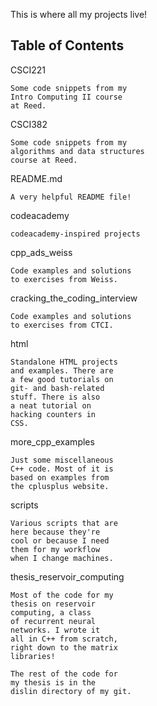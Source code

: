 This is where all my projects live!

Table of Contents
-----------------------------------

CSCI221
    
    Some code snippets from my
    Intro Computing II course
    at Reed.

CSCI382

    Some code snippets from my
    algorithms and data structures
    course at Reed.

README.md

    A very helpful README file!

codeacademy

    codeacademy-inspired projects

cpp_ads_weiss

    Code examples and solutions
    to exercises from Weiss.

cracking_the_coding_interview

    Code examples and solutions
    to exercises from CTCI.
    

html

    Standalone HTML projects 
    and examples. There are
    a few good tutorials on
    git- and bash-related
    stuff. There is also 
    a neat tutorial on 
    hacking counters in
    CSS.

more_cpp_examples

    Just some miscellaneous
    C++ code. Most of it is
    based on examples from
    the cplusplus website.

scripts

    Various scripts that are
    here because they're
    cool or because I need
    them for my workflow
    when I change machines.

thesis_reservoir_computing

    Most of the code for my
    thesis on reservoir
    computing, a class
    of recurrent neural
    networks. I wrote it
    all in C++ from scratch,
    right down to the matrix
    libraries!

    The rest of the code for
    my thesis is in the 
    dislin directory of my git.
    
